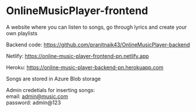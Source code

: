 # OnlineMusicPlayer-frontend

A website where you can listen to songs, go through lyrics and create your own playlists

Backend code: https://github.com/pranitnaik43/OnlineMusicPlayer-backend

Netlify: https://online-music-player-frontend-pn.netlify.app

Heroku: https://online-music-player-backend-pn.herokuapp.com

Songs are stored in Azure Blob storage

Admin credetials for inserting songs:    \
email: admin@music.com   \
password: admin@123
